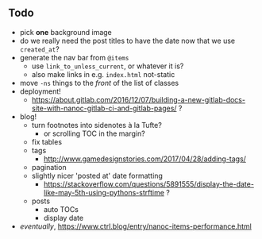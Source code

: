 ## Todo

- pick **one** background image
- do we really need the post titles to have the date now that we use `created_at`?
- generate the nav bar from `@items`
    + use `link_to_unless_current`, or whatever it is?
    + also make links in e.g. `index.html` not-static
- move `-ns` things to the _front_ of the list of classes
- deployment!
    + https://about.gitlab.com/2016/12/07/building-a-new-gitlab-docs-site-with-nanoc-gitlab-ci-and-gitlab-pages/ ?
- blog!
    + turn footnotes into sidenotes à la Tufte?
        * or scrolling TOC in the margin?
    + fix tables
    + tags
        * http://www.gamedesignstories.com/2017/04/28/adding-tags/
    + pagination
    + slightly nicer 'posted at' date formatting
        * https://stackoverflow.com/questions/5891555/display-the-date-like-may-5th-using-pythons-strftime ?
    + posts
        * auto TOCs
        * display date
- _eventually_, https://www.ctrl.blog/entry/nanoc-items-performance.html
